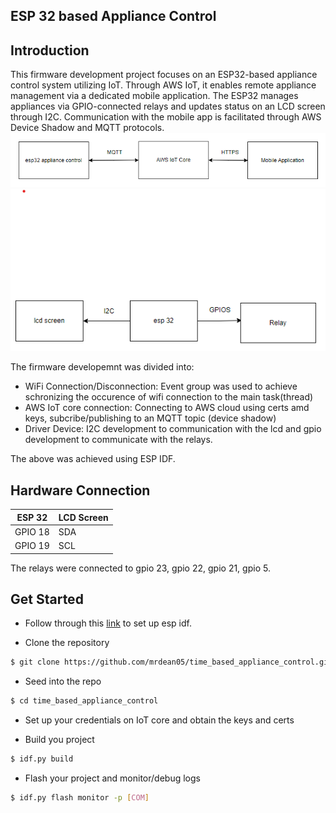 <h2> ESP 32 based Appliance Control<h2>

## Introduction
This firmware development project focuses on an ESP32-based appliance control system utilizing IoT. Through AWS IoT, it enables remote appliance management via a dedicated mobile application. The ESP32 manages appliances via GPIO-connected relays and updates status on an LCD screen through I2C. Communication with the mobile app is facilitated through AWS Device Shadow and MQTT protocols.
![local.conf file](overall.png)
![local.conf file](hardware.png)

The firmware developemnt was divided into:
* WiFi Connection/Disconnection:  Event group was used to achieve schronizing the occurence of wifi connection to the main task(thread)
* AWS IoT core connection: Connecting to AWS cloud using certs amd keys, subcribe/publishing to an MQTT topic (device shadow)
* Driver Device: I2C development to communication with the lcd and gpio development to communicate with the relays.

The above was achieved using ESP IDF.

## Hardware Connection

| ESP 32      | LCD Screen                                   |
|-------------|----------------------------------------------|
| GPIO 18     | SDA                                          |
| GPIO 19     | SCL                                          |

The relays were connected to gpio 23, gpio 22, gpio 21, gpio 5.

## Get Started
- Follow through this [link](https://docs.espressif.com/projects/esp-idf/en/stable/esp32/get-started/index.html) to set up esp idf.

- Clone the repository 
```bash
$ git clone https://github.com/mrdean05/time_based_appliance_control.git
```

- Seed into the repo
```bash
$ cd time_based_appliance_control
```

- Set up your credentials on IoT core and obtain the keys and certs

- Build you project
```bash
$ idf.py build
```

- Flash your project and monitor/debug logs
```bash
$ idf.py flash monitor -p [COM]
```